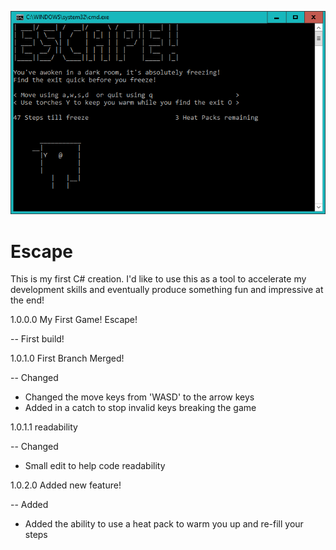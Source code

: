 ![Screenshot](/Image.png?raw=true)

# Escape

This is my first C# creation. I'd like to use this as a tool to accelerate my development skills and eventually produce something fun and impressive at the end!


1.0.0.0 My First Game! Escape!

-- First build!

1.0.1.0 First Branch Merged!

-- Changed 
- Changed the move keys from 'WASD' to the arrow keys
- Added in a catch to stop invalid keys breaking the game

1.0.1.1 readability 

-- Changed 
- Small edit to help code readability 

1.0.2.0 Added new feature!

-- Added 
- Added the ability to use a heat pack to warm you up and re-fill your steps

